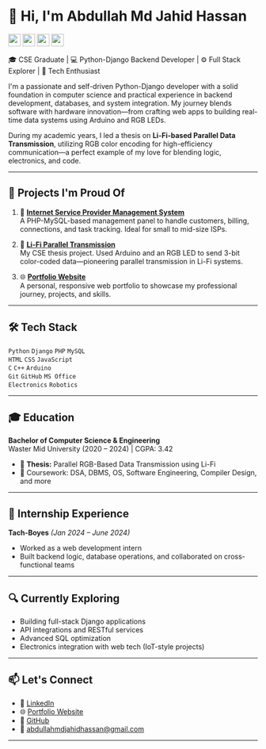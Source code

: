 # 👋 Hi, I'm Abdullah Md Jahid Hassan

<p>
  <img src="https://img.shields.io/badge/🎓_CSE_Graduate-blue" height="25">
  <img src="https://img.shields.io/badge/💻_Python--Django_Backend_Developer-brightgreen" height="25">
  <img src="https://img.shields.io/badge/⚙️_Full_Stack_Explorer-yellow" height="25">
  <img src="https://img.shields.io/badge/🚀_Tech_Enthusiast-orange" height="25">
</p>

🎓 CSE Graduate | 💻 Python-Django Backend Developer | ⚙️ Full Stack Explorer | 🚀 Tech Enthusiast

I'm a passionate and self-driven Python-Django developer with a solid foundation in computer science and practical experience in backend development, databases, and system integration. My journey blends software with hardware innovation—from crafting web apps to building real-time data systems using Arduino and RGB LEDs.

During my academic years, I led a thesis on **Li-Fi-based Parallel Data Transmission**, utilizing RGB color encoding for high-efficiency communication—a perfect example of my love for blending logic, electronics, and code.

---

## 🚀 Projects I'm Proud Of

1. 🔌 **[Internet Service Provider Management System](https://github.com/abdullah-md-jahid-hassan/ISP-Management-System)**  
   A PHP-MySQL-based management panel to handle customers, billing, connections, and task tracking. Ideal for small to mid-size ISPs.

2. 🌈 **[Li-Fi Parallel Transmission](https://github.com/abdullah-md-jahid-hassan/li-fi-parallel-rgb)**  
   My CSE thesis project. Used Arduino and an RGB LED to send 3-bit color-coded data—pioneering parallel transmission in Li-Fi systems.

3. 🌐 **[Portfolio Website](https://amjh.space)**  
   A personal, responsive web portfolio to showcase my professional journey, projects, and skills.

---

## 🛠 Tech Stack

`Python` `Django` `PHP` `MySQL`  
`HTML` `CSS` `JavaScript`  
`C` `C++` `Arduino`  
`Git` `GitHub` `MS Office`  
`Electronics` `Robotics`

---

## 🎓 Education

**Bachelor of Computer Science & Engineering**  
Waster Mid University (2020 – 2024) | CGPA: 3.42  
- 📌 **Thesis:** Parallel RGB-Based Data Transmission using Li-Fi  
- 🧪 Coursework: DSA, DBMS, OS, Software Engineering, Compiler Design, and more

---

## 💼 Internship Experience

**Tach-Boyes** *(Jan 2024 – June 2024)*  
- Worked as a web development intern  
- Built backend logic, database operations, and collaborated on cross-functional teams

---

## 🔍 Currently Exploring

- Building full-stack Django applications
- API integrations and RESTful services
- Advanced SQL optimization
- Electronics integration with web tech (IoT-style projects)

---

## 📫 Let's Connect

- 🔗 [LinkedIn](https://www.linkedin.com/in/abdullah-md-jahid-hassan-rqe/)  
- 🌐 [Portfolio Website](https://amjh.space)  
- 🐙 [GitHub](https://github.com/abdullah-md-jahid-hassan)  
- 📧 abdullahmdjahidhassan@gmail.com

---
